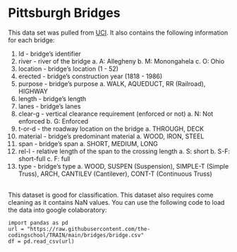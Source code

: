 
# Pittsburgh Bridges

This data set was pulled from [UCI](https://archive.ics.uci.edu/ml/datasets/Pittsburgh+Bridges). It also contains the following information for each bridge:
1. Id - bridge’s identifier
2. river - river of the bridge
a. A: Allegheny
b. M: Monongahela
c. O: Ohio
3. location - bridge’s location (1 - 52)
4. erected - bridge’s construction year (1818 - 1986)
5. purpose - bridge’s purpose
a. WALK, AQUEDUCT, RR (Railroad), HIGHWAY
6. length - bridge’s length
7. lanes - bridge’s lanes
8. clear-g - vertical clearance requirement (enforced or not)
a. N: Not enforced
b. G: Enforced
9. t-or-d - the roadway location on the bridge
a. THROUGH, DECK
10. material - bridge’s predominant material
a. WOOD, IRON, STEEL
11. span - bridge’s span
a. SHORT, MEDIUM, LONG
12. rel-l - relative length of the span to the crossing length
a. S: short
b. S-F: short-full
c. F: full
13. type - bridge’s type
a. WOOD, SUSPEN (Suspension), SIMPLE-T (Simple Truss), ARCH, CANTILEV
(Cantilever), CONT-T (Continuous Truss)

<br>
This dataset is good for classification. This dataset also requires come cleaning as it contains
NaN values.
You can use the following code to load the data into google colaboratory:

```
import pandas as pd
url = "https://raw.githubusercontent.com/the-codingschool/TRAIN/main/bridges/bridge.csv"
df = pd.read_csv(url)
```